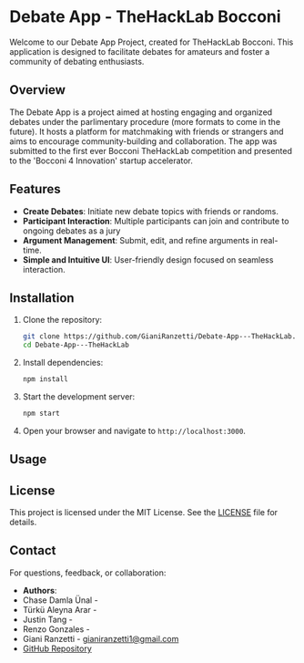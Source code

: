 # Debate App - TheHackLab Bocconi

Welcome to our Debate App Project, created for TheHackLab Bocconi. This application is designed to facilitate debates for amateurs and foster a community of debating enthusiasts.

## Overview

The Debate App is a project aimed at hosting engaging and organized debates under the parlimentary procedure (more formats to come in the future). It hosts a platform for matchmaking with friends or strangers and aims to encourage community-building and collaboration. The app was submitted to the first ever Bocconi TheHackLab competition and presented to the 'Bocconi 4 Innovation' startup accelerator.

## Features

- **Create Debates**: Initiate new debate topics with friends or randoms.
- **Participant Interaction**: Multiple participants can join and contribute to ongoing debates as a jury
- **Argument Management**: Submit, edit, and refine arguments in real-time.
- **Simple and Intuitive UI**: User-friendly design focused on seamless interaction.

## Installation

1. Clone the repository:
   ```bash
   git clone https://github.com/GianiRanzetti/Debate-App---TheHackLab.git
   cd Debate-App---TheHackLab
   ```

2. Install dependencies:
   ```bash
   npm install
   ```

3. Start the development server:
   ```bash
   npm start
   ```

4. Open your browser and navigate to `http://localhost:3000`.

## Usage


## License

This project is licensed under the MIT License. See the [LICENSE](LICENSE) file for details.

## Contact

For questions, feedback, or collaboration:
- **Authors**:
- Chase Damla Ünal -
- Türkü Aleyna Arar - 
- Justin Tang - 
- Renzo Gonzales -
- Giani Ranzetti - gianiranzetti1@gmail.com
- [GitHub Repository](https://github.com/GianiRanzetti/Debate-App---TheHackLab)
